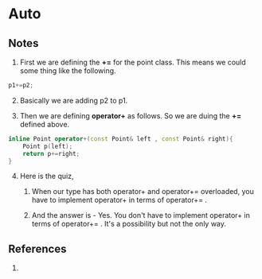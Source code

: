 # Auto

## Notes
1. First we are defining the **+=** for the point class. This means we could some thing like the following.

```cpp
p1+=p2;
```

2. Basically we are adding p2 to p1. 

3. Then we are defining **operator+** as follows. So we are duing the **+=** defined above.

```cpp
inline Point operator+(const Point& left , const Point& right){
	Point p(left);
	return p+=right;
}
```

4. Here is the quiz, 
   1. When our type has both operator+ and operator+= overloaded, you have to implement operator+ in terms of operator+= .

   2. And the answer is - Yes. You don't have to implement operator+ in terms of operator+= . It's a possibility but not the only way.





## References

1. 

